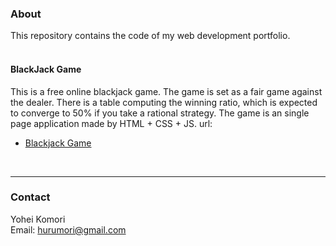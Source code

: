 <h3>About</h3>
This repository contains the code of my web development portfolio. <br>
<br>
<h4>BlackJack Game</h4>
This is a free online blackjack game. The game is set as a fair game against the dealer. There is a table computing the winning ratio, which is expected to converge to 50% if you take a rational strategy. The game is an single page application made by HTML + CSS + JS.
url:
<ul>
<li><a href="https://yoheiko.github.io/blackjack">Blackjack Game</a>
</ul>
<br>
<hr>
<h3>Contact</h3>

Yohei Komori <br>
Email: hurumori@gmail.com
